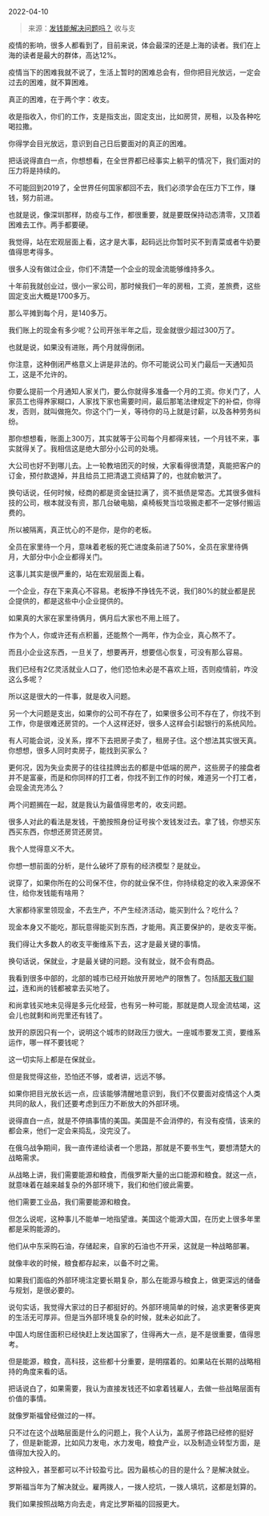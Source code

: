 2022-04-10

> 来源：[发钱能解决问题吗？](http://mp.weixin.qq.com/s?__biz=MzU0MjYwNDU2Mw==&mid=2247504850&idx=1&sn=e012d51c7357ad9b2f039e56b3a92e6a&chksm=fb1abfaecc6d36b851565d66ee76b2f3e47392c598d96ad69c1178235625412cd57b04e87bfe&scene=27#wechat_redirect)
> 收与支

疫情的影响，很多人都看到了，目前来说，体会最深的还是上海的读者。我们在上海的读者是最大的群体，高达12%。  

  

疫情当下的困难我就不说了，生活上暂时的困难总会有，但你把目光放远，一定会过去的困难，就不算困难。

  

真正的困难，在于两个字：收支。

  

收是指收入，你们的工作，支是指支出，固定支出，比如房贷，房租，以及各种吃喝拉撒。  

  

你得学会目光放远，意识到自己日后要面对的真正的困难。

  

把话说得直白一点，你想想看，在全世界都已经事实上躺平的情况下，我们面对的压力将是持续的。

  

不可能回到2019了，全世界任何国家都回不去，我们必须学会在压力下工作，赚钱，努力前进。

  

也就是说，像深圳那样，防疫与工作，都很重要，就是要既保持动态清零，又顶着困难去工作。两手都要硬。

  

我觉得，站在宏观层面上看，这才是大事，起码远比你暂时买不到青菜或者牛奶要值得思考得多。  

  

很多人没有做过企业，你们不清楚一个企业的现金流能够维持多久。  

  

十年前我就创业过，很小一家公司，那时候我们一年的房租，工资，差旅费，这些固定支出大概是1700多万。

  

那么平摊到每个月，是140多万。  

  

我们账上的现金有多少呢？公司开张半年之后，现金就很少超过300万了。  

  

也就是说，如果没有进账，两个月就得倒闭。  

  

你注意，这种倒闭严格意义上讲是非法的。你不可能说公司关门最后一天通知员工，这是不允许的。

  

你要么提前一个月通知人家关门，要么你就得多准备一个月的工资。你关门了，人家员工也得养家糊口，人家找下家也需要时间，最后那笔法律规定下的补偿，你得发，否则，就叫做拖欠。你这个门一关，等待你的马上就是讨薪，以及各种劳务纠纷。

  

那你想想看，账面上300万，其实就等于公司每个月都得来钱，一个月钱不来，事实就得关了。我相信这是绝大部分小公司的处境。  

  

大公司也好不到哪儿去。上一轮教培团灭的时候，大家看得很清楚，真能把客户的订金，预付款退掉，并且给员工把清退工资结算了的，也就俞敏洪了。  

  

换句话说，任何时候，经商的都是资金链拉满了，资不抵债是常态。尤其很多做科技的公司，根本就没有资，那几台破电脑，桌椅板凳当垃圾搬走都不一定够付搬运费的。  

  

所以被隔离，真正忧心的不是你，是你的老板。  

  

全员在家里待一个月，意味着老板的死亡进度条前进了50%，全员在家里待俩月，大部分中小企业都得关门。  

  

这事儿其实是很严重的，站在宏观层面上看。  

  

一个企业，存在下来真心不容易。老板挣不挣钱先不说，我们80%的就业都是民企提供的，都是这些中小企业提供的。  

  

如果真的大家在家里待俩月，俩月后大家也不用上班了。  

  

作为个人，你或许还有点积蓄，还能熬个一两年，作为企业，真心熬不了。  

  

而且小企业这东西，一旦关了，想要再开，想要信心恢复，可没有那么容易。  

  

我们已经有2亿灵活就业人口了，他们恐怕未必是不喜欢上班，否则疫情前，咋没这么多呢？

  

所以这是很大的一件事，就是收入问题。

  

另一个大问题是支出，如果你的公司不存在了，如果很多公司不存在了，你找不到工作，你是很难还房贷的。一个人这样还好，很多人这样会引起银行的系统风险。

  

有人可能会说，没关系，撑不下去把房子卖了，租房子住。这个想法其实很天真。你想想，很多人同时卖房子，能找到买家么？

  

更何况，因为失业卖房子的往往挂牌出去的都是中低端的房产，这些房子的接盘者并不是富豪，而是和你同样的打工者，你找不到工作的时候，难道另一个打工者，会现金流充沛么？

  

两个问题搁在一起，就是我认为最值得思考的，收支问题。  

  

很多人对此的看法是发钱，干脆按照身份证号挨个发钱发过去。拿了钱，你想买东西买东西，你想还房贷还房贷。  

  

我个人觉得意义不大。

  

你想一想前面的分析，是什么破坏了原有的经济模型？是就业。

  

说穿了，如果你所在的公司保不住，你的就业保不住，你持续稳定的收入来源保不住，给你发钱能有啥用？  

  

大家都待家里领现金，不去生产，不产生经济活动，能买到什么？吃什么？

  

现金本身又不能吃，那玩意得能买到东西，才能用。真正要保护的，是收支平衡。

  

我们得让大多数人的收支平衡维系下去，这才是最关键的事情。  

  

换句话说，保就业，才是最关键的问题。没有就业，就不会有商品。

  

我看到很多中部的，北部的城市已经开始放开房地产的限售了。包括[那天我们聊过](http://mp.weixin.qq.com/s?__biz=MzU0MjYwNDU2Mw==&mid=2247504810&idx=1&sn=523472ab75396e840a3d1f08293664d0&chksm=fb1abfd6cc6d36c0b3cc4445e8418163bc8e13a4c544f3a1a773eed1a41bf49fcc473707bfbc&scene=21#wechat_redirect)，连和尚的钱都被拿去买地了。  

  

和尚拿钱买地未见得是多元化经营，也有另一种可能，那就是商人现金流枯竭，这会儿也就剩和尚兜里还有钱了。  

  

放开的原因只有一个，说明这个城市的财政压力很大。一座城市要发工资，要维系运作，哪一样不要钱呢？

  

这一切实际上都是在保就业。  

  

但是我觉得这些，恐怕还不够，或者讲，远远不够。

  

如果你把目光放长远一点，应该能够清醒地意识到，我们不仅要面对疫情这个人类共同的敌人，我们还要考虑到压力不断放大的外部环境。  

  

说得直白一点，就是不停搞事情的美国。美国是不会消停的，有没有疫情，该来的都会来，他们一定会来捣乱，没完没了。

  

在俄乌战争期间，我一直传递给读者一个思路，那就是不要书生气，要想清楚大的战略需求。  

  

从战略上讲，我们需要能源和粮食，而俄罗斯大量的出口能源和粮食。就这一点，就意味着在越来越复杂的外部环境下，我们和他们彼此需要。

  

他们需要工业品，我们需要能源和粮食。  

  

但怎么说呢，这种事儿不能单一地指望谁。美国这个能源大国，在历史上很多年里都是采购能源的。  

  

他们从中东采购石油，存储起来，自家的石油也不开采，这就是一种战略部署。

  

就像丰收的时候，粮食都存起来，以备不时之需。  

  

如果我们面临的外部环境注定要长期复杂，那么在能源与粮食上，做更深远的储备与规划，是很必要的。  

  

说句实话，我觉得大家过的日子都挺好的。外部环境简单的时候，追求更奢侈更爽的生活无可厚非。但是当外部环境复杂的时候，就未必如此了。

  

中国人均居住面积已经快赶上发达国家了，住得再大一点，是不是很重要，值得思考。

  

但是能源，粮食，高科技，这些都十分重要，是明摆着的。如果站在长期的战略相持的角度来看的话。  

  

把话说白了，如果需要，我认为直接发钱还不如拿着钱雇人，去做一些战略层面有价值的事情。  

  

就像罗斯福曾经做过的一样。

  

只不过在这个战略层面是什么的问题上，我个人认为，盖房子修路已经修的挺好了，但是新能源，比如风力发电，水力发电，粮食产业，以及制造业转型方面，是值得加大投入的。

  

这种投入，甚至都可以不计较盈亏比。因为最核心的目的是什么？是解决就业。  

  

罗斯福当年为了解决就业。雇两拨人，一拨人挖坑，一拨人填坑，这都是划算的。

  

我们如果按照战略方向去走，肯定比罗斯福的回报更大。

